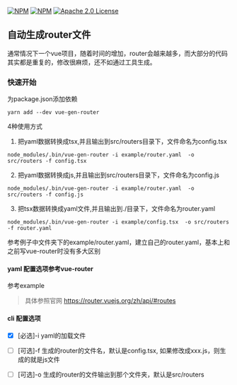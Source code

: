 [![NPM](https://img.shields.io/npm/v/vue-gen-router.svg)](https://www.npmjs.com/package/vue-gen-router)
[![NPM](https://img.shields.io/npm/dm/vue-gen-router.svg)](https://www.npmjs.com/package/vue-gen-router)
[![Apache 2.0 License](https://img.shields.io/badge/License-MIT-blue.svg)](LICENSE)

## 自动生成router文件

通常情况下一个vue项目，随着时间的增加，router会越来越多，而大部分的代码其实都是重复的，修改很麻烦，还不如通过工具生成。

### 快速开始

为package.json添加依赖

```
yarn add --dev vue-gen-router
```

4种使用方式

1. 把yaml数据转换成tsx,并且输出到src/routers目录下，文件命名为config.tsx

``` 
node_modules/.bin/vue-gen-router -i example/router.yaml  -o src/routers -f config.tsx
```

2. 把yaml数据转换成js,并且输出到src/routers目录下，文件命名为config.js

```
node_modules/.bin/vue-gen-router -i example/router.yaml  -o src/routers -f config.js
```

3. 把tsx数据转换成yaml文件,并且输出到./目录下，文件命名为router.yaml

```
node_modules/.bin/vue-gen-router -i example/config.tsx  -o src/routers -f router.yaml
```


参考例子中文件夹下的example/router.yaml，建立自己的router.yaml，基本上和之前写vue-router时没有多大区别

#### yaml 配置选项参考vue-router

参考example

> 具体参照官网 https://router.vuejs.org/zh/api/#routes



#### cli 配置选项
- [x] [必选]-i yaml的加载文件
- [ ] [可选]-f 生成的router的文件名，默认是config.tsx, 如果修改成xxx.js，则生成的就是js文件
- [ ] [可选]-o 生成的router的文件输出到那个文件夹，默认是src/routers


